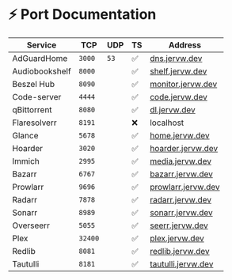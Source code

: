 # :zap: Port Documentation

| Service        | TCP     | UDP  | TS                 | Address                                          |
| -------------- | ------- | ---- | ------------------ | ------------------------------------------------ |
| AdGuardHome    | `3000`  | `53` | :white_check_mark: | [dns.jervw.dev](https://dns.jervw.dev)           |
| Audiobookshelf | `8000`  |      | :white_check_mark: | [shelf.jervw.dev](https://shelf.jervw.dev)       |
| Beszel Hub     | `8090`  |      | :white_check_mark: | [monitor.jervw.dev](https://monitor.jervw.dev)   |
| Code-server    | `4444`  |      | :white_check_mark: | [code.jervw.dev](https://code.jervw.dev)         |
| qBittorrent    | `8080`  |      | :white_check_mark: | [dl.jervw.dev](https://dl.jervw.dev)             |
| Flaresolverr   | `8191`  |      | :x:                | localhost                                        |
| Glance         | `5678`  |      | :white_check_mark: | [home.jervw.dev](https://home.jervw.dev)         |
| Hoarder        | `3020`  |      | :white_check_mark: | [hoarder.jervw.dev](https://hoarder.jervw.dev)   |
| Immich         | `2995`  |      | :white_check_mark: | [media.jervw.dev](https://media.jervw.dev)       |
| Bazarr         | `6767`  |      | :white_check_mark: | [bazarr.jervw.dev](https://bazarr.jervw.dev)     |
| Prowlarr       | `9696`  |      | :white_check_mark: | [prowlarr.jervw.dev](https://prowlarr.jervw.dev) |
| Radarr         | `7878`  |      | :white_check_mark: | [radarr.jervw.dev](https://radarr.jervw.dev)     |
| Sonarr         | `8989`  |      | :white_check_mark: | [sonarr.jervw.dev](https://sonarr.jervw.dev)     |
| Overseerr      | `5055`  |      | :white_check_mark: | [seerr.jervw.dev](https://seerr.jervw.dev)       |
| Plex           | `32400` |      | :white_check_mark: | [plex.jervw.dev](https://plex.jervw.dev)         |
| Redlib         | `8081`  |      | :white_check_mark: | [redlib.jervw.dev](https://redlib.jervw.dev)     |
| Tautulli       | `8181`  |      | :white_check_mark: | [tautulli.jervw.dev](https://tautulli.jervw.dev) |
